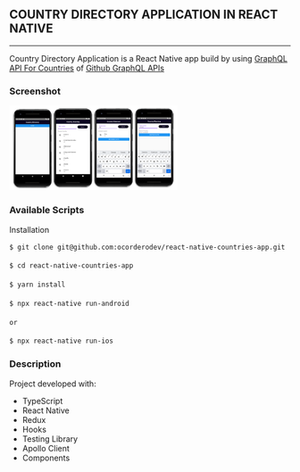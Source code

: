 ## COUNTRY DIRECTORY APPLICATION IN REACT NATIVE
<hr />

Country Directory Application is a React Native app build by using [GraphQL API For Countries](https://countries.trevorblades.com/) of [Github GraphQL APIs](https://github.com/APIs-guru/graphql-apis)

### Screenshot

<img src="/screenshots/SCREENS.png" width="60%" /> 

### Available Scripts

Installation

```sh
$ git clone git@github.com:ocorderodev/react-native-countries-app.git

$ cd react-native-countries-app

$ yarn install

$ npx react-native run-android

or

$ npx react-native run-ios

```

### Description
Project developed with:

* TypeScript
* React Native
* Redux
* Hooks
* Testing Library
* Apollo Client
* Components
